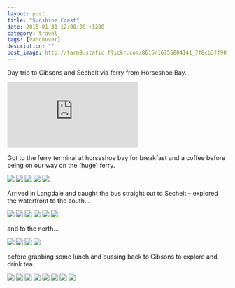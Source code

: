 ```yaml
---
layout: post
title: "Sunshine Coast"
date: 2015-01-31 12:00:00 +1200
category: travel
tags: [Vancouver]
description: ""
post_image: http://farm9.static.flickr.com/8615/16755804141_7f8cb3ff90_o.jpg
---
```

Day trip to Gibsons and Sechelt via ferry from Horseshoe Bay.

<div class="google-maps">  
<iframe src="https://www.google.com/maps/embed?pb=!1m10!1m8!1m3!1d332187.1014461754!2d-123.502498!3d49.423811!3m2!1i1024!2i768!4f13.1!5e0!3m2!1sen!2snz!4v1425013167505" frameborder="0" style="border:0"></iframe>  
</div>

Got to the ferry terminal at horseshoe bay for breakfast and a coffee
before being on our way on the (huge) ferry.

[![](http://farm9.static.flickr.com/8674/16134669084_e43617aa53_c.jpg)](http://farm9.static.flickr.com/8674/16134669084_4082ddb83d_o.jpg)
[![](http://farm9.static.flickr.com/8596/16756974085_27f6b77381_c.jpg)](http://farm9.static.flickr.com/8596/16756974085_a53736cba2_o.jpg)
[![](http://farm9.static.flickr.com/8627/16134669394_94c21107b8_c.jpg)](http://farm9.static.flickr.com/8627/16134669394_7abe222321_o.jpg)
[![](http://farm9.static.flickr.com/8755/16755804261_f9c8a3681a_c.jpg)](http://farm9.static.flickr.com/8755/16755804261_17e1024efd_o.jpg)
[![](http://farm8.static.flickr.com/7284/16755910392_54ef0853b8_c.jpg)](http://farm8.static.flickr.com/7284/16755910392_9734ea078d_o.jpg)

Arrived in Langdale and caught the bus straight out to Sechelt –
explored the waterfront to the south…

[![](http://farm9.static.flickr.com/8629/16731085206_c0a0cb7bda_c.jpg)](http://farm9.static.flickr.com/8629/16731085206_a6705bb91f_o.jpg)
[![](http://farm9.static.flickr.com/8639/16755910582_4bd58cf509_c.jpg)](http://farm9.static.flickr.com/8639/16755910582_568c68dfdc_o.jpg)
[![](http://farm8.static.flickr.com/7599/16755910872_1b155b7413_c.jpg)](http://farm8.static.flickr.com/7599/16755910872_baf1a62fe7_o.jpg)
[![](http://farm9.static.flickr.com/8627/16570856089_677e3e3eac_c.jpg)](http://farm9.static.flickr.com/8627/16570856089_38ffe695df_o.jpg)
[![](http://farm8.static.flickr.com/7584/16569408818_d81688a4ce_c.jpg)](http://farm8.static.flickr.com/7584/16569408818_f71fb97be4_o.jpg)
[![](http://farm8.static.flickr.com/7646/16755806351_5b0f31fb1f_c.jpg)](http://farm8.static.flickr.com/7646/16755806351_c0f5ea9b9b_o.jpg)

and to the north…

[![](http://farm9.static.flickr.com/8618/16570857209_6261277d66_c.jpg)](http://farm9.static.flickr.com/8618/16570857209_b43792ea0f_o.jpg)
[![](http://farm9.static.flickr.com/8596/16137036633_66dfb480f9_c.jpg)](http://farm9.static.flickr.com/8596/16137036633_b0f8fc34d5_o.jpg)
[![](http://farm8.static.flickr.com/7617/16570857539_1a80489274_c.jpg)](http://farm8.static.flickr.com/7617/16570857539_28f34aef0c_o.jpg)
[![](http://farm8.static.flickr.com/7646/16569583090_a2e097bebc_c.jpg)](http://farm8.static.flickr.com/7646/16569583090_3fa8992a11_o.jpg)

before grabbing some lunch and bussing back to Gibsons to explore and
drink tea.

[![](http://farm8.static.flickr.com/7607/16731087706_b0c2453e26_c.jpg)](http://farm8.static.flickr.com/7607/16731087706_73aaab5684_o.jpg)
[![](http://farm9.static.flickr.com/8587/16731088006_dac66a32d9_c.jpg)](http://farm9.static.flickr.com/8587/16731088006_e3db4e703a_o.jpg)
[![](http://farm8.static.flickr.com/7645/16549717607_2cdc9fe4bc_c.jpg)](http://farm8.static.flickr.com/7645/16549717607_6dbb43e25a_o.jpg)
[![](http://farm8.static.flickr.com/7288/16137038023_313486df3d_c.jpg)](http://farm8.static.flickr.com/7288/16137038023_172ed53827_o.jpg)
[![](http://farm8.static.flickr.com/7602/16755914172_7abb3389a7_c.jpg)](http://farm8.static.flickr.com/7602/16755914172_756b93ccdf_o.jpg)
[![](http://farm8.static.flickr.com/7632/16755808921_7a4bbc83c7_c.jpg)](http://farm8.static.flickr.com/7632/16755808921_0635135041_o.jpg)
[![](http://farm9.static.flickr.com/8626/16756979405_80e860ac0b_c.jpg)](http://farm9.static.flickr.com/8626/16756979405_fbec926ac6_o.jpg)
[![](http://farm8.static.flickr.com/7619/16756973715_8df9aec934_c.jpg)](http://farm8.static.flickr.com/7619/16756973715_216e527859_o.jpg)
